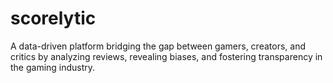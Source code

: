 # scorelytic
A data-driven platform bridging the gap between gamers, creators, and critics by analyzing reviews, revealing biases, and fostering transparency in the gaming industry.
